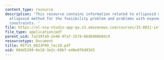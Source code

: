 ```yaml
---
content_type: resource
description: 'This resource contains information related to ellipsoid method for optimization,
  ellipsoid method for the feasibility problem and problems with exponentially many
  constraints. '
file: https://ol-ocw-studio-app-qa.s3.amazonaws.com/courses/15-083j-integer-programming-and-combinatorial-optimization-fall-2009/60dd52896e183e2c60bfe40e076d83d3_MIT15_083JF09_lec10.pdf
file_type: application/pdf
parent_uid: fa219fa9-2e40-9fa7-2579-86db986b0dc9
resourcetype: Document
title: MIT15_083JF09_lec10.pdf
uid: 60dd5289-6e18-3e2c-60bf-e40e076d83d3
---
```

